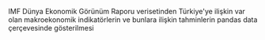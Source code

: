 IMF Dünya Ekonomik Görünüm Raporu verisetinden Türkiye'ye ilişkin var olan makroekonomik indikatörlerin ve bunlara ilişkin tahminlerin pandas data çerçevesinde gösterilmesi
